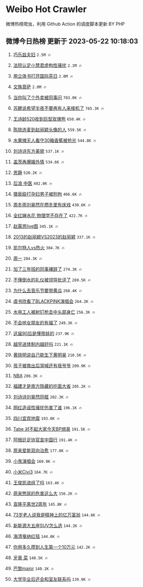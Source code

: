 # Weibo Hot Crawler 



微博热榜爬虫，利用 Github Action 的调度脚本更新 BY PHP 


## 微博今日热榜 更新于 2023-05-22 10:18:03 
1. [巧乐兹夫妇](https://s.weibo.com/weibo?q=%E5%B7%A7%E4%B9%90%E5%85%B9%E5%A4%AB%E5%A6%87&t=31&band_rank=1&Refer=top) `2.5M 🔥` 

1. [法院认定小慧君虚构性骚扰](https://s.weibo.com/weibo?q=%23%E6%B3%95%E9%99%A2%E8%AE%A4%E5%AE%9A%E5%B0%8F%E6%85%A7%E5%90%9B%E8%99%9A%E6%9E%84%E6%80%A7%E9%AA%9A%E6%89%B0%23&t=31&band_rank=2&Refer=top) `2.1M 🔥` 

1. [用立体书打开国际茶日](https://s.weibo.com/weibo?q=%23%E7%94%A8%E7%AB%8B%E4%BD%93%E4%B9%A6%E6%89%93%E5%BC%80%E5%9B%BD%E9%99%85%E8%8C%B6%E6%97%A5%23&t=31&band_rank=3&Refer=top) `2.0M 🔥` 

1. [文殊菩萨](https://s.weibo.com/weibo?q=%E6%96%87%E6%AE%8A%E8%8F%A9%E8%90%A8&t=31&band_rank=4&Refer=top) `2.0M 🔥` 

1. [当你叫了个外卖被同事问](https://s.weibo.com/weibo?q=%E5%BD%93%E4%BD%A0%E5%8F%AB%E4%BA%86%E4%B8%AA%E5%A4%96%E5%8D%96%E8%A2%AB%E5%90%8C%E4%BA%8B%E9%97%AE&t=31&band_rank=5&Refer=top) `783.0K 🔥` 

1. [苏醒说希望半夜不要再有人来接机了](https://s.weibo.com/weibo?q=%23%E8%8B%8F%E9%86%92%E8%AF%B4%E5%B8%8C%E6%9C%9B%E5%8D%8A%E5%A4%9C%E4%B8%8D%E8%A6%81%E5%86%8D%E6%9C%89%E4%BA%BA%E6%9D%A5%E6%8E%A5%E6%9C%BA%E4%BA%86%23&t=31&band_rank=6&Refer=top) `765.3K 🔥` 

1. [王诗龄520收到巨型玫瑰熊](https://s.weibo.com/weibo?q=%23%E7%8E%8B%E8%AF%97%E9%BE%84520%E6%94%B6%E5%88%B0%E5%B7%A8%E5%9E%8B%E7%8E%AB%E7%91%B0%E7%86%8A%23&t=31&band_rank=7&Refer=top) `650.4K 🔥` 

1. [陈晓连麦到赵丽颖头像的人](https://s.weibo.com/weibo?q=%23%E9%99%88%E6%99%93%E8%BF%9E%E9%BA%A6%E5%88%B0%E8%B5%B5%E4%B8%BD%E9%A2%96%E5%A4%B4%E5%83%8F%E7%9A%84%E4%BA%BA%23&t=31&band_rank=8&Refer=top) `559.5K 🔥` 

1. [水果摊无人看守30箱香蕉被抢光](https://s.weibo.com/weibo?q=%23%E6%B0%B4%E6%9E%9C%E6%91%8A%E6%97%A0%E4%BA%BA%E7%9C%8B%E5%AE%8830%E7%AE%B1%E9%A6%99%E8%95%89%E8%A2%AB%E6%8A%A2%E5%85%89%23&t=31&band_rank=9&Refer=top) `544.8K 🔥` 

1. [刘诗诗东方美貌](https://s.weibo.com/weibo?q=%23%E5%88%98%E8%AF%97%E8%AF%97%E4%B8%9C%E6%96%B9%E7%BE%8E%E8%B2%8C%23&t=31&band_rank=10&Refer=top) `537.1K 🔥` 

1. [盖茨再爆婚外情](https://s.weibo.com/weibo?q=%23%E7%9B%96%E8%8C%A8%E5%86%8D%E7%88%86%E5%A9%9A%E5%A4%96%E6%83%85%23&t=31&band_rank=11&Refer=top) `534.6K 🔥` 

1. [恩静](https://s.weibo.com/weibo?q=%E6%81%A9%E9%9D%99&t=31&band_rank=12&Refer=top) `520.2K 🔥` 

1. [后浪 中医](https://s.weibo.com/weibo?q=%E5%90%8E%E6%B5%AA%20%E4%B8%AD%E5%8C%BB&t=31&band_rank=13&Refer=top) `492.0K 🔥` 

1. [猥亵殴打孕妇男子被刑拘](https://s.weibo.com/weibo?q=%23%E7%8C%A5%E4%BA%B5%E6%AE%B4%E6%89%93%E5%AD%95%E5%A6%87%E7%94%B7%E5%AD%90%E8%A2%AB%E5%88%91%E6%8B%98%23&t=31&band_rank=14&Refer=top) `466.6K 🔥` 

1. [周冬雨刘昊然在燃冬里有床戏](https://s.weibo.com/weibo?q=%23%E5%91%A8%E5%86%AC%E9%9B%A8%E5%88%98%E6%98%8A%E7%84%B6%E5%9C%A8%E7%87%83%E5%86%AC%E9%87%8C%E6%9C%89%E5%BA%8A%E6%88%8F%23&t=31&band_rank=15&Refer=top) `430.6K 🔥` 

1. [全红婵水花 物理学不存在了](https://s.weibo.com/weibo?q=%E5%85%A8%E7%BA%A2%E5%A9%B5%E6%B0%B4%E8%8A%B1%20%E7%89%A9%E7%90%86%E5%AD%A6%E4%B8%8D%E5%AD%98%E5%9C%A8%E4%BA%86&t=31&band_rank=16&Refer=top) `422.7K 🔥` 

1. [赵露思live图](https://s.weibo.com/weibo?q=%E8%B5%B5%E9%9C%B2%E6%80%9Dlive%E5%9B%BE&t=31&band_rank=17&Refer=top) `345.1K 🔥` 

1. [2013的赵丽颖VS2023的赵丽颖](https://s.weibo.com/weibo?q=%232013%E7%9A%84%E8%B5%B5%E4%B8%BD%E9%A2%96VS2023%E7%9A%84%E8%B5%B5%E4%B8%BD%E9%A2%96%23&t=31&band_rank=18&Refer=top) `337.1K 🔥` 

1. [凯尔特人vs热火](https://s.weibo.com/weibo?q=%23%E5%87%AF%E5%B0%94%E7%89%B9%E4%BA%BAvs%E7%83%AD%E7%81%AB%23&t=31&band_rank=19&Refer=top) `304.7K 🔥` 

1. [周一](https://s.weibo.com/weibo?q=%E5%91%A8%E4%B8%80&t=31&band_rank=20&Refer=top) `284.3K 🔥` 

1. [加了三年班的同事裸辞了](https://s.weibo.com/weibo?q=%23%E5%8A%A0%E4%BA%86%E4%B8%89%E5%B9%B4%E7%8F%AD%E7%9A%84%E5%90%8C%E4%BA%8B%E8%A3%B8%E8%BE%9E%E4%BA%86%23&t=31&band_rank=21&Refer=top) `274.3K 🔥` 

1. [不懂倒水的礼仪被领导批评了](https://s.weibo.com/weibo?q=%23%E4%B8%8D%E6%87%82%E5%80%92%E6%B0%B4%E7%9A%84%E7%A4%BC%E4%BB%AA%E8%A2%AB%E9%A2%86%E5%AF%BC%E6%89%B9%E8%AF%84%E4%BA%86%23&t=31&band_rank=22&Refer=top) `269.5K 🔥` 

1. [为什么去音乐节要带黄瓜](https://s.weibo.com/weibo?q=%23%E4%B8%BA%E4%BB%80%E4%B9%88%E5%8E%BB%E9%9F%B3%E4%B9%90%E8%8A%82%E8%A6%81%E5%B8%A6%E9%BB%84%E7%93%9C%23&t=31&band_rank=23&Refer=top) `268.4K 🔥` 

1. [虞书欣看了BLACKPINK演唱会](https://s.weibo.com/weibo?q=%23%E8%99%9E%E4%B9%A6%E6%AC%A3%E7%9C%8B%E4%BA%86BLACKPINK%E6%BC%94%E5%94%B1%E4%BC%9A%23&t=31&band_rank=24&Refer=top) `264.2K 🔥` 

1. [水电工人被射钉枪击中头部身亡](https://s.weibo.com/weibo?q=%23%E6%B0%B4%E7%94%B5%E5%B7%A5%E4%BA%BA%E8%A2%AB%E5%B0%84%E9%92%89%E6%9E%AA%E5%87%BB%E4%B8%AD%E5%A4%B4%E9%83%A8%E8%BA%AB%E4%BA%A1%23&t=31&band_rank=25&Refer=top) `256.3K 🔥` 

1. [不会哄女朋友的有福了](https://s.weibo.com/weibo?q=%23%E4%B8%8D%E4%BC%9A%E5%93%84%E5%A5%B3%E6%9C%8B%E5%8F%8B%E7%9A%84%E6%9C%89%E7%A6%8F%E4%BA%86%23&t=31&band_rank=26&Refer=top) `249.3K 🔥` 

1. [这届90后是懂带娃的](https://s.weibo.com/weibo?q=%23%E8%BF%99%E5%B1%8A90%E5%90%8E%E6%98%AF%E6%87%82%E5%B8%A6%E5%A8%83%E7%9A%84%23&t=31&band_rank=27&Refer=top) `237.9K 🔥` 

1. [越早进体制内越好吗](https://s.weibo.com/weibo?q=%23%E8%B6%8A%E6%97%A9%E8%BF%9B%E4%BD%93%E5%88%B6%E5%86%85%E8%B6%8A%E5%A5%BD%E5%90%97%23&t=31&band_rank=28&Refer=top) `221.1K 🔥` 

1. [黄晓明说自己能生下黄明昊](https://s.weibo.com/weibo?q=%23%E9%BB%84%E6%99%93%E6%98%8E%E8%AF%B4%E8%87%AA%E5%B7%B1%E8%83%BD%E7%94%9F%E4%B8%8B%E9%BB%84%E6%98%8E%E6%98%8A%23&t=31&band_rank=29&Refer=top) `210.5K 🔥` 

1. [孩子被救出后哭喊还有我爷爷](https://s.weibo.com/weibo?q=%23%E5%AD%A9%E5%AD%90%E8%A2%AB%E6%95%91%E5%87%BA%E5%90%8E%E5%93%AD%E5%96%8A%E8%BF%98%E6%9C%89%E6%88%91%E7%88%B7%E7%88%B7%23&t=31&band_rank=30&Refer=top) `209.9K 🔥` 

1. [NBA](https://s.weibo.com/weibo?q=NBA&t=31&band_rank=31&Refer=top) `206.3K 🔥` 

1. [福建才是南方隐藏的吃面大省](https://s.weibo.com/weibo?q=%23%E7%A6%8F%E5%BB%BA%E6%89%8D%E6%98%AF%E5%8D%97%E6%96%B9%E9%9A%90%E8%97%8F%E7%9A%84%E5%90%83%E9%9D%A2%E5%A4%A7%E7%9C%81%23&t=31&band_rank=32&Refer=top) `205.2K 🔥` 

1. [刘诗诗刘昊然同框](https://s.weibo.com/weibo?q=%23%E5%88%98%E8%AF%97%E8%AF%97%E5%88%98%E6%98%8A%E7%84%B6%E5%90%8C%E6%A1%86%23&t=31&band_rank=33&Refer=top) `202.3K 🔥` 

1. [网红造谣性骚扰伤害了谁](https://s.weibo.com/weibo?q=%23%E7%BD%91%E7%BA%A2%E9%80%A0%E8%B0%A3%E6%80%A7%E9%AA%9A%E6%89%B0%E4%BC%A4%E5%AE%B3%E4%BA%86%E8%B0%81%23&t=31&band_rank=34&Refer=top) `196.1K 🔥` 

1. [四川宜宾地震](https://s.weibo.com/weibo?q=%23%E5%9B%9B%E5%B7%9D%E5%AE%9C%E5%AE%BE%E5%9C%B0%E9%9C%87%23&t=31&band_rank=35&Refer=top) `193.0K 🔥` 

1. [Tabe 对不起大家今天BP绑臭](https://s.weibo.com/weibo?q=Tabe%20%E5%AF%B9%E4%B8%8D%E8%B5%B7%E5%A4%A7%E5%AE%B6%E4%BB%8A%E5%A4%A9BP%E7%BB%91%E8%87%AD&t=31&band_rank=36&Refer=top) `191.5K 🔥` 

1. [阿根廷足协官宣中国行](https://s.weibo.com/weibo?q=%23%E9%98%BF%E6%A0%B9%E5%BB%B7%E8%B6%B3%E5%8D%8F%E5%AE%98%E5%AE%A3%E4%B8%AD%E5%9B%BD%E8%A1%8C%23&t=31&band_rank=37&Refer=top) `191.4K 🔥` 

1. [原来爱能双向治愈](https://s.weibo.com/weibo?q=%23%E5%8E%9F%E6%9D%A5%E7%88%B1%E8%83%BD%E5%8F%8C%E5%90%91%E6%B2%BB%E6%84%88%23&t=31&band_rank=38&Refer=top) `177.0K 🔥` 

1. [小鬼演唱会](https://s.weibo.com/weibo?q=%E5%B0%8F%E9%AC%BC%E6%BC%94%E5%94%B1%E4%BC%9A&t=31&band_rank=39&Refer=top) `169.9K 🔥` 

1. [小米Civi3](https://s.weibo.com/weibo?q=%E5%B0%8F%E7%B1%B3Civi3&t=31&band_rank=40&Refer=top) `164.7K 🔥` 

1. [王俊凯进组了吗](https://s.weibo.com/weibo?q=%23%E7%8E%8B%E4%BF%8A%E5%87%AF%E8%BF%9B%E7%BB%84%E4%BA%86%E5%90%97%23&t=31&band_rank=41&Refer=top) `163.4K 🔥` 

1. [原来憋尿的危害这么大](https://s.weibo.com/weibo?q=%23%E5%8E%9F%E6%9D%A5%E6%86%8B%E5%B0%BF%E7%9A%84%E5%8D%B1%E5%AE%B3%E8%BF%99%E4%B9%88%E5%A4%A7%23&t=31&band_rank=42&Refer=top) `156.2K 🔥` 

1. [袁隆平离世2周年](https://s.weibo.com/weibo?q=%23%E8%A2%81%E9%9A%86%E5%B9%B3%E7%A6%BB%E4%B8%962%E5%91%A8%E5%B9%B4%23&t=31&band_rank=43&Refer=top) `145.8K 🔥` 

1. [73岁老人说我是精神上的亿万富翁](https://s.weibo.com/weibo?q=%2373%E5%B2%81%E8%80%81%E4%BA%BA%E8%AF%B4%E6%88%91%E6%98%AF%E7%B2%BE%E7%A5%9E%E4%B8%8A%E7%9A%84%E4%BA%BF%E4%B8%87%E5%AF%8C%E7%BF%81%23&t=31&band_rank=44&Refer=top) `144.6K 🔥` 

1. [新能源大五座SUV怎么选](https://s.weibo.com/weibo?q=%23%E6%96%B0%E8%83%BD%E6%BA%90%E5%A4%A7%E4%BA%94%E5%BA%A7SUV%E6%80%8E%E4%B9%88%E9%80%89%23&t=31&band_rank=45&Refer=top) `144.2K 🔥` 

1. [海清戛纳红毯](https://s.weibo.com/weibo?q=%23%E6%B5%B7%E6%B8%85%E6%88%9B%E7%BA%B3%E7%BA%A2%E6%AF%AF%23&t=31&band_rank=46&Refer=top) `144.0K 🔥` 

1. [你用多久攒到人生第一个10万元](https://s.weibo.com/weibo?q=%23%E4%BD%A0%E7%94%A8%E5%A4%9A%E4%B9%85%E6%94%92%E5%88%B0%E4%BA%BA%E7%94%9F%E7%AC%AC%E4%B8%80%E4%B8%AA10%E4%B8%87%E5%85%83%23&t=31&band_rank=47&Refer=top) `142.2K 🔥` 

1. [牙膏 菜](https://s.weibo.com/weibo?q=%E7%89%99%E8%86%8F%20%E8%8F%9C&t=31&band_rank=48&Refer=top) `140.5K 🔥` 

1. [巴黎major](https://s.weibo.com/weibo?q=%E5%B7%B4%E9%BB%8Emajor&t=31&band_rank=49&Refer=top) `140.1K 🔥` 

1. [大学毕业后还会和室友联系吗](https://s.weibo.com/weibo?q=%23%E5%A4%A7%E5%AD%A6%E6%AF%95%E4%B8%9A%E5%90%8E%E8%BF%98%E4%BC%9A%E5%92%8C%E5%AE%A4%E5%8F%8B%E8%81%94%E7%B3%BB%E5%90%97%23&t=31&band_rank=50&Refer=top) `139.9K 🔥` 

